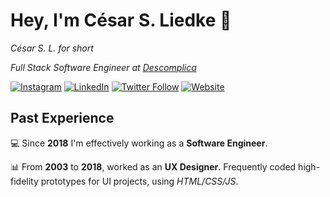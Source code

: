# Hey, I'm César S. Liedke 🗿

_César S. L. for short_

_Full Stack Software Engineer at [Descomplica](https://descomplica.com.br)_ 

[![Instagram](https://img.shields.io/badge/Instagram-follow-E4405F?style=flat-square&logo=instagram&logoColor=E4405F&labelColor=f2f2f2)](https://www.instagram.com/cesarsl/)
[![LinkedIn](https://img.shields.io/badge/LinkedIn-follow-3A92C1?style=flat-square&logo=linkedin&logoColor=3A92C1&labelColor=f2f2f2)](https://www.linkedin.com/in/cesarliedke/)
[![Twitter Follow](https://img.shields.io/badge/Twitter-follow-3A92C1?style=flat-square&logo=twitter&logoColor=3A92C1&labelColor=f2f2f2)](https://twitter.com/cesarsl)
[![Website](https://img.shields.io/website?label=github%20pages&logo=github&logoColor=151515&style=flat-square&url=https%3A%2F%2Fcesarsl.com.br&labelColor=f2f2f2)](https://cesarsl.com.br)

## Past Experience

💻 Since **2018** I'm effectively working as a **Software Engineer**. 

📊 From **2003** to **2018**, worked as an **UX Designer**. Frequently coded high-fidelity prototypes for UI projects, using _HTML/CSS/JS_.

<!--
**cesarsl/cesarsl** is a ✨ _special_ ✨ repository because its `README.md` (this file) appears on your GitHub profile.

Here are some ideas to get you started:

- 🔭 I’m currently working on ...
- 🌱 I’m currently learning ...
- 👯 I’m looking to collaborate on ...
- 🤔 I’m looking for help with ...
- 💬 Ask me about ...
- 📫 How to reach me: ...
- 😄 Pronouns: ...
- ⚡ Fun fact: ...
-->
